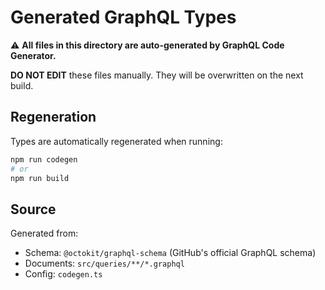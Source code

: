# Generated GraphQL Types

⚠️ **All files in this directory are auto-generated by GraphQL Code Generator.**

**DO NOT EDIT** these files manually. They will be overwritten on the next build.

## Regeneration

Types are automatically regenerated when running:

```bash
npm run codegen
# or
npm run build
```

## Source

Generated from:
- Schema: `@octokit/graphql-schema` (GitHub's official GraphQL schema)
- Documents: `src/queries/**/*.graphql`
- Config: `codegen.ts`
